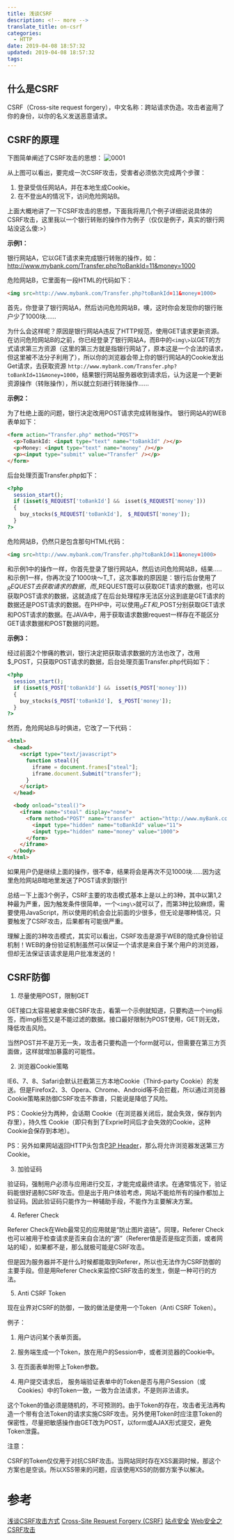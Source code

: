 ```yaml
---
title: 浅谈CSRF
description: <!-- more -->
translate_title: on-csrf
categories:
  - HTTP
date: 2019-04-08 18:57:32
updated: 2019-04-08 18:57:32
tags:
---
```

## 什么是CSRF
CSRF（Cross-site request forgery），中文名称：跨站请求伪造。攻击者盗用了你的身份，以你的名义发送恶意请求。

## CSRF的原理

下图简单阐述了CSRF攻击的思想：
![0001](/images/http/0001.jpg)

从上图可以看出，要完成一次CSRF攻击，受害者必须依次完成两个步骤：
1. 登录受信任网站A，并在本地生成Cookie。
2. 在不登出A的情况下，访问危险网站B。

上面大概地讲了一下CSRF攻击的思想，下面我将用几个例子详细说说具体的CSRF攻击，这里我以一个银行转账的操作作为例子（仅仅是例子，真实的银行网站没这么傻:>）

**示例1：**

银行网站A，它以GET请求来完成银行转账的操作，如：http://www.mybank.com/Transfer.php?toBankId=11&money=1000

危险网站B，它里面有一段HTML的代码如下：
``` html
<img src=http://www.mybank.com/Transfer.php?toBankId=11&money=1000>
```
首先，你登录了银行网站A，然后访问危险网站B，噢，这时你会发现你的银行账户少了1000块......

为什么会这样呢？原因是银行网站A违反了HTTP规范，使用GET请求更新资源。在访问危险网站B的之前，你已经登录了银行网站A，而B中的`<img\>`以GET的方式请求第三方资源（这里的第三方就是指银行网站了，原本这是一个合法的请求，但这里被不法分子利用了），所以你的浏览器会带上你的银行网站A的Cookie发出Get请求，去获取资源 `http://www.mybank.com/Transfer.php?toBankId=11&money=1000`，结果银行网站服务器收到请求后，认为这是一个更新资源操作（转账操作），所以就立刻进行转账操作......

**示例2：**

为了杜绝上面的问题，银行决定改用POST请求完成转账操作。
银行网站A的WEB表单如下：
``` html
<form action="Transfer.php" method="POST">
  <p>ToBankId: <input type="text" name="toBankId" /></p>
  <p>Money: <input type="text" name="money" /></p>
  <p><input type="submit" value="Transfer" /></p>
</form>
```
后台处理页面Transfer.php如下：

``` php
<?php
  session_start();
  if (isset($_REQUEST['toBankId'] &&　isset($_REQUEST['money']))
  {
    buy_stocks($_REQUEST['toBankId'],　$_REQUEST['money']);
  }
?>
```
危险网站B，仍然只是包含那句HTML代码：
``` html
<img src=http://www.mybank.com/Transfer.php?toBankId=11&money=1000>
```
和示例1中的操作一样，你首先登录了银行网站A，然后访问危险网站B，结果.....和示例1一样，你再次没了1000块～T_T，这次事故的原因是：银行后台使用了$_REQUEST去获取请求的数据，而$_REQUEST既可以获取GET请求的数据，也可以获取POST请求的数据，这就造成了在后台处理程序无法区分这到底是GET请求的数据还是POST请求的数据。在PHP中，可以使用$_GET和$_POST分别获取GET请求和POST请求的数据。在JAVA中，用于获取请求数据request一样存在不能区分GET请求数据和POST数据的问题。

**示例3：**

经过前面2个惨痛的教训，银行决定把获取请求数据的方法也改了，改用$_POST，只获取POST请求的数据，后台处理页面Transfer.php代码如下：

``` php
<?php
  session_start();
  if (isset($_POST['toBankId'] &&　isset($_POST['money']))
  {
    buy_stocks($_POST['toBankId'],　$_POST['money']);
  }
?>
```
然而，危险网站B与时俱进，它改了一下代码：

``` html
<html>
  <head>
    <script type="text/javascript">
      function steal(){
        iframe = document.frames["steal"];
        iframe.document.Submit("transfer");
      }
    </script>
  </head>

  <body onload="steal()">
    <iframe name="steal" display="none">
      <form method="POST" name="transfer"　action="http://www.myBank.com/Transfer.php">
        <input type="hidden" name="toBankId" value="11">
        <input type="hidden" name="money" value="1000">
      </form>
    </iframe>
  </body>
</html>
```
如果用户仍是继续上面的操作，很不幸，结果将会是再次不见1000块......因为这里危险网站B暗地里发送了POST请求到银行!

总结一下上面3个例子，CSRF主要的攻击模式基本上是以上的3种，其中以第1,2种最为严重，因为触发条件很简单，一个`<img\>`就可以了，而第3种比较麻烦，需要使用JavaScript，所以使用的机会会比前面的少很多，但无论是哪种情况，只要触发了CSRF攻击，后果都有可能很严重。

理解上面的3种攻击模式，其实可以看出，CSRF攻击是源于WEB的隐式身份验证机制！WEB的身份验证机制虽然可以保证一个请求是来自于某个用户的浏览器，但却无法保证该请求是用户批准发送的！

## CSRF防御
1. 尽量使用POST，限制GET

GET接口太容易被拿来做CSRF攻击，看第一个示例就知道，只要构造一个img标签，而img标签又是不能过滤的数据。接口最好限制为POST使用，GET则无效，降低攻击风险。

当然POST并不是万无一失，攻击者只要构造一个form就可以，但需要在第三方页面做，这样就增加暴露的可能性。

2. 浏览器Cookie策略

IE6、7、8、Safari会默认拦截第三方本地Cookie（Third-party Cookie）的发送。但是Firefox2、3、Opera、Chrome、Android等不会拦截，所以通过浏览器Cookie策略来防御CSRF攻击不靠谱，只能说是降低了风险。

PS：Cookie分为两种，会话期 Cookie（在浏览器关闭后，就会失效，保存到内存里），持久性 Cookie（即只有到了Exprie时间后才会失效的Cookie，这种Cookie会保存到本地）。

PS：另外如果网站返回HTTP头包含[P3P Header](https://developer.mozilla.org/en-US/docs/Mozilla/Cookies_Preferences)，那么将允许浏览器发送第三方Cookie。

3. 加验证码

验证码，强制用户必须与应用进行交互，才能完成最终请求。在通常情况下，验证码能很好遏制CSRF攻击。但是出于用户体验考虑，网站不能给所有的操作都加上验证码。因此验证码只能作为一种辅助手段，不能作为主要解决方案。

4. Referer Check

Referer Check在Web最常见的应用就是“防止图片盗链”。同理，Referer Check也可以被用于检查请求是否来自合法的“源”（Referer值是否是指定页面，或者网站的域），如果都不是，那么就极可能是CSRF攻击。

但是因为服务器并不是什么时候都能取到Referer，所以也无法作为CSRF防御的主要手段。但是用Referer Check来监控CSRF攻击的发生，倒是一种可行的方法。

5. Anti CSRF Token

现在业界对CSRF的防御，一致的做法是使用一个Token（Anti CSRF Token）。

例子：

1. 用户访问某个表单页面。

2. 服务端生成一个Token，放在用户的Session中，或者浏览器的Cookie中。

3. 在页面表单附带上Token参数。

4. 用户提交请求后， 服务端验证表单中的Token是否与用户Session（或Cookies）中的Token一致，一致为合法请求，不是则非法请求。

这个Token的值必须是随机的，不可预测的。由于Token的存在，攻击者无法再构造一个带有合法Token的请求实施CSRF攻击。另外使用Token时应注意Token的保密性，尽量把敏感操作由GET改为POST，以form或AJAX形式提交，避免Token泄露。

注意：

CSRF的Token仅仅用于对抗CSRF攻击。当网站同时存在XSS漏洞时候，那这个方案也是空谈。所以XSS带来的问题，应该使用XSS的防御方案予以解决。

# 参考
[浅谈CSRF攻击方式](http://www.cnblogs.com/hyddd/archive/2009/04/09/1432744.html)
[Cross-Site Request Forgery (CSRF)](https://www.owasp.org/index.php/Cross-Site_Request_Forgery_%28CSRF%29)
[站点安全](https://developer.mozilla.org/zh-CN/docs/Learn/Server-side/First_steps/Website_security)
[Web安全之CSRF攻击](https://www.cnblogs.com/lovesong/p/5233195.html)